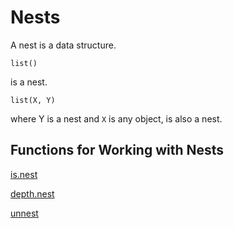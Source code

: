 # Nests

A nest is a data structure.

    list()
    
is a nest.

    list(X, Y)

where Y is a nest and `X` is any object, is also a nest.

## Functions for Working with Nests

[is.nest](https://github.com/dmparrishphd/Shapiro/blob/master/Files/3/4/0/is.nest.R)

[depth.nest](https://github.com/dmparrishphd/Shapiro/blob/master/Files/3/3/0/depth.nest.R)

[unnest](https://github.com/dmparrishphd/Shapiro/blob/master/Files/3/4/0/unnest.R)
